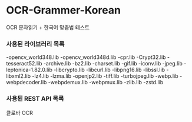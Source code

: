 # OCR-Grammer-Korean
 OCR 문자읽기 + 한국어 맞춤법 테스트

### 사용된 라이브러리 목록
-opencv_world348.lib
-opencv_world348d.lib
-cpr.lib
-Crypt32.lib
-tesseract52.lib
-archive.lib
-bz2.lib
-charset.lib
-gif.lib
-iconv.lib
-jpeg.lib
-leptonica-1.82.0.lib
-libcrypto.lib
-libcurl.lib
-libpng16.lib
-libssl.lib
-libxml2.lib
-lz4.lib
-lzma.lib
-openjp2.lib
-tiff.lib
-turbojpeg.lib
-webp.lib
-webpdecoder.lib
-webpdemux.lib
-webpmux.lib
-zlib.lib
-zstd.lib

### 사용된 REST API 목록
클로바 OCR
